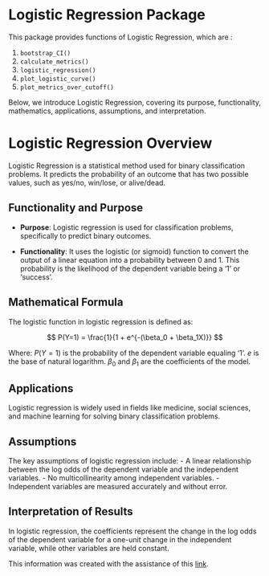
# Logistic Regression Package

This package provides functions of Logistic Regression, which are :

1.  `bootstrap_CI()`
2.  `calculate_metrics()`
3.  `logistic_regression()`
4.  `plot_logistic_curve()`
5.  `plot_metrics_over_cutoff()`

Below, we introduce Logistic Regression, covering its purpose,
functionality, mathematics, applications, assumptions, and
interpretation.

# Logistic Regression Overview

Logistic Regression is a statistical method used for binary
classification problems. It predicts the probability of an outcome that
has two possible values, such as yes/no, win/lose, or alive/dead.

## Functionality and Purpose

- **Purpose**: Logistic regression is used for classification problems,
  specifically to predict binary outcomes.

- **Functionality**: It uses the logistic (or sigmoid) function to
  convert the output of a linear equation into a probability between 0
  and 1. This probability is the likelihood of the dependent variable
  being a ‘1’ or ‘success’.

## Mathematical Formula

The logistic function in logistic regression is defined as:

$$ P(Y=1) = \frac{1}{1 + e^{-(\beta_0 + \beta_1X)}} $$

Where: $P(Y=1)$ is the probability of the dependent variable equaling
‘1’. $e$ is the base of natural logarithm. $\beta_0$ and $\beta_1$ are
the coefficients of the model.

## Applications

Logistic regression is widely used in fields like medicine, social
sciences, and machine learning for solving binary classification
problems.

## Assumptions

The key assumptions of logistic regression include: - A linear
relationship between the log odds of the dependent variable and the
independent variables. - No multicollinearity among independent
variables. - Independent variables are measured accurately and without
error.

## Interpretation of Results

In logistic regression, the coefficients represent the change in the log
odds of the dependent variable for a one-unit change in the independent
variable, while other variables are held constant.


This information was created with the assistance of this
[link](https://chat.openai.com/share/a531ba79-9803-4e75-ae64-a4c2ca1eaa7f).

